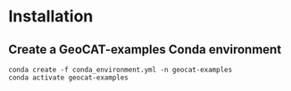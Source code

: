 Installation
============

Create a GeoCAT-examples Conda environment
------------------------------------------
    conda create -f conda_environment.yml -n geocat-examples
    conda activate geocat-examples

